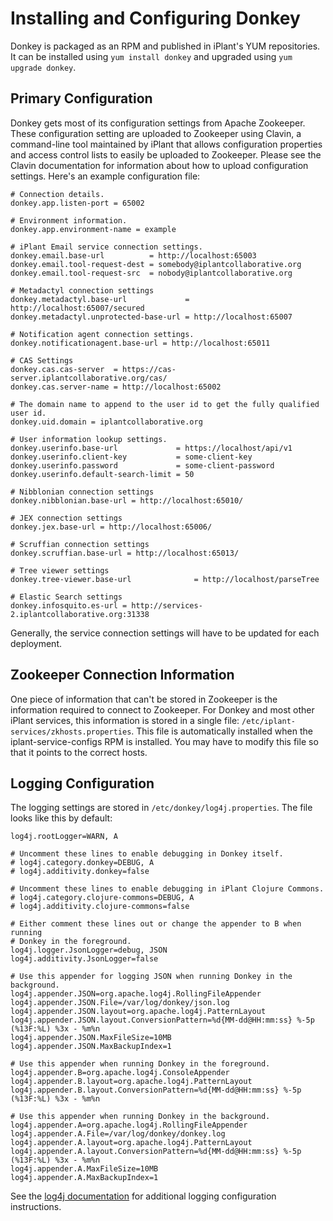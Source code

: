 # Installing and Configuring Donkey

Donkey is packaged as an RPM and published in iPlant's YUM repositories.  It
can be installed using `yum install donkey` and upgraded using `yum upgrade
donkey`.

## Primary Configuration

Donkey gets most of its configuration settings from Apache Zookeeper.  These
configuration setting are uploaded to Zookeeper using Clavin, a command-line
tool maintained by iPlant that allows configuration properties and access
control lists to easily be uploaded to Zookeeper.  Please see the Clavin
documentation for information about how to upload configuration settings.
Here's an example configuration file:

```properties
# Connection details.
donkey.app.listen-port = 65002

# Environment information.
donkey.app.environment-name = example

# iPlant Email service connection settings.
donkey.email.base-url          = http://localhost:65003
donkey.email.tool-request-dest = somebody@iplantcollaborative.org
donkey.email.tool-request-src  = nobody@iplantcollaborative.org

# Metadactyl connection settings
donkey.metadactyl.base-url             = http://localhost:65007/secured
donkey.metadactyl.unprotected-base-url = http://localhost:65007

# Notification agent connection settings.
donkey.notificationagent.base-url = http://localhost:65011

# CAS Settings
donkey.cas.cas-server  = https://cas-server.iplantcollaborative.org/cas/
donkey.cas.server-name = http://localhost:65002

# The domain name to append to the user id to get the fully qualified user id.
donkey.uid.domain = iplantcollaborative.org

# User information lookup settings.
donkey.userinfo.base-url             = https://localhost/api/v1
donkey.userinfo.client-key           = some-client-key
donkey.userinfo.password             = some-client-password
donkey.userinfo.default-search-limit = 50

# Nibblonian connection settings
donkey.nibblonian.base-url = http://localhost:65010/

# JEX connection settings
donkey.jex.base-url = http://localhost:65006/

# Scruffian connection settings
donkey.scruffian.base-url = http://localhost:65013/

# Tree viewer settings
donkey.tree-viewer.base-url              = http://localhost/parseTree

# Elastic Search settings
donkey.infosquito.es-url = http://services-2.iplantcollaborative.org:31338
```

Generally, the service connection settings will have to be updated for each
deployment.

## Zookeeper Connection Information

One piece of information that can't be stored in Zookeeper is the information
required to connect to Zookeeper.  For Donkey and most other iPlant services,
this information is stored in a single file:
`/etc/iplant-services/zkhosts.properties`.  This file is automatically
installed when the iplant-service-configs RPM is installed.  You may have to
modify this file so that it points to the correct hosts.

## Logging Configuration

The logging settings are stored in `/etc/donkey/log4j.properties`.  The file
looks like this by default:

```properties
log4j.rootLogger=WARN, A

# Uncomment these lines to enable debugging in Donkey itself.
# log4j.category.donkey=DEBUG, A
# log4j.additivity.donkey=false

# Uncomment these lines to enable debugging in iPlant Clojure Commons.
# log4j.category.clojure-commons=DEBUG, A
# log4j.additivity.clojure-commons=false

# Either comment these lines out or change the appender to B when running
# Donkey in the foreground.
log4j.logger.JsonLogger=debug, JSON
log4j.additivity.JsonLogger=false

# Use this appender for logging JSON when running Donkey in the background.
log4j.appender.JSON=org.apache.log4j.RollingFileAppender
log4j.appender.JSON.File=/var/log/donkey/json.log
log4j.appender.JSON.layout=org.apache.log4j.PatternLayout
log4j.appender.JSON.layout.ConversionPattern=%d{MM-dd@HH:mm:ss} %-5p (%13F:%L) %3x - %m%n
log4j.appender.JSON.MaxFileSize=10MB
log4j.appender.JSON.MaxBackupIndex=1

# Use this appender when running Donkey in the foreground.
log4j.appender.B=org.apache.log4j.ConsoleAppender
log4j.appender.B.layout=org.apache.log4j.PatternLayout
log4j.appender.B.layout.ConversionPattern=%d{MM-dd@HH:mm:ss} %-5p (%13F:%L) %3x - %m%n

# Use this appender when running Donkey in the background.
log4j.appender.A=org.apache.log4j.RollingFileAppender
log4j.appender.A.File=/var/log/donkey/donkey.log
log4j.appender.A.layout=org.apache.log4j.PatternLayout
log4j.appender.A.layout.ConversionPattern=%d{MM-dd@HH:mm:ss} %-5p (%13F:%L) %3x - %m%n
log4j.appender.A.MaxFileSize=10MB
log4j.appender.A.MaxBackupIndex=1
```

See the [log4j documentation](http://logging.apache.org/log4j/1.2/manual.html)
for additional logging configuration instructions.
